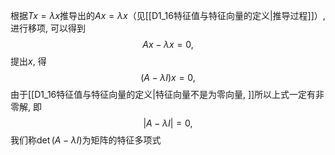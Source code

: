 根据$Tx=\lambda x$推导出的$Ax=\lambda x$（见[[D1_16特征值与特征向量的定义|推导过程]]）, 进行移项, 可以得到$$Ax-\lambda x=0,$$提出$x$, 得$$(A-\lambda I)x=0,$$由于[[D1_16特征值与特征向量的定义|特征向量不是为零向量, ]]所以上式一定有非零解, 即$$\left | A-\lambda I \right |=0,$$ 我们称$\det (A-\lambda I)$为矩阵的特征多项式